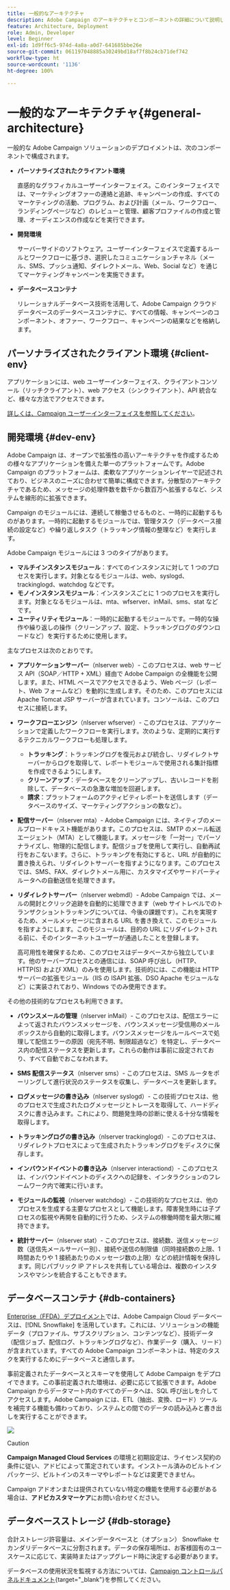 ```yaml
---
title: 一般的なアーキテクチャ
description: Adobe Campaign のアーキテクチャとコンポーネントの詳細について説明します。クライアントコンソールと環境のパーソナライズの詳細を確認します。
feature: Architecture, Deployment
role: Admin, Developer
level: Beginner
exl-id: 1d9ff6c5-974d-4a8a-a0d7-641685bbe26e
source-git-commit: 061197048885a30249bd18af7f8b24cb71def742
workflow-type: ht
source-wordcount: '1136'
ht-degree: 100%

---
```


# 一般的なアーキテクチャ{#general-architecture}

一般的な Adobe Campaign ソリューションのデプロイメントは、次のコンポーネントで構成されます。

* **パーソナライズされたクライアント環境**

  直感的なグラフィカルユーザーインターフェイス。このインターフェイスでは、マーケティングオファーの連絡と追跡、キャンペーンの作成、すべてのマーケティングの活動、プログラム、および計画（メール、ワークフロー、ランディングページなど）のレビューと管理、顧客プロファイルの作成と管理、オーディエンスの作成などを実行できます。

* **開発環境**

  サーバーサイドのソフトウェア。ユーザーインターフェイスで定義するルールとワークフローに基づき、選択したコミュニケーションチャネル（メール、SMS、プッシュ通知、ダイレクトメール、Web、Social など）を通じてマーケティングキャンペーンを実施できます。

* **データベースコンテナ**

  リレーショナルデータベース技術を活用して、Adobe Campaign クラウドデータベースのデータベースコンテナに、すべての情報、キャンペーンのコンポーネント、オファー、ワークフロー、キャンペーンの結果などを格納します。

## パーソナライズされたクライアント環境 {#client-env}

アプリケーションには、web ユーザーインターフェイス、クライアントコンソール（リッチクライアント）、web アクセス（シンクライアント）、API 統合など、様々な方法でアクセスできます。

[詳しくは、Campaign ユーザーインターフェイスを参照してください](../start/campaign-ui.md)。

## 開発環境 {#dev-env}

Adobe Campaign は、オープンで拡張性の高いアーキテクチャを作成するための様々なアプリケーションを備えた単一のプラットフォームです。Adobe Campaign のプラットフォームは、柔軟なアプリケーションレイヤーで記述されており、ビジネスのニーズに合わせて簡単に構成できます。分散型のアーキテクチャであるため、メッセージの処理件数を数千から数百万へ拡張するなど、システムを線形的に拡張できます。

Campaign のモジュールには、連続して稼働させるものと、一時的に起動するものがあります。一時的に起動するモジュールでは、管理タスク（データベース接続の設定など）や繰り返しタスク（トラッキング情報の整理など）を実行します。

Adobe Campaign モジュールには 3 つのタイプがあります。

* **マルチインスタンスモジュール**：すべてのインスタンスに対して 1 つのプロセスを実行します。対象となるモジュールは、web、syslogd、trackinglogd、watchdog などです。
* **モノインスタンスモジュール**：インスタンスごとに 1 つのプロセスを実行します。対象となるモジュールは、mta、wfserver、inMail、sms、stat などです。
* **ユーティリティモジュール**：一時的に起動するモジュールです。一時的な操作や繰り返しの操作（クリーンアップ、設定、トラッキングログのダウンロードなど）を実行するために使用します。

主なプロセスは次のとおりです。

* **アプリケーションサーバー**（nlserver web）- このプロセスは、web サービス API（SOAP／HTTP + XML）経由で Adobe Campaign の全機能を公開します。また、HTML ベースでアクセスできるよう、Web ページ（レポート、Web フォームなど）を動的に生成します。そのため、このプロセスには Apache Tomcat JSP サーバーが含まれています。コンソールは、このプロセスに接続します。

* **ワークフローエンジン**（nlserver wfserver）- このプロセスは、アプリケーションで定義したワークフローを実行します。次のような、定期的に実行するテクニカルワークフローも処理します。

   * **トラッキング**：トラッキングログを復元および統合し、リダイレクトサーバーからログを取得して、レポートモジュールで使用される集計指標を作成できるようにします。
   * **クリーンアップ**：データベースをクリーンアップし、古いレコードを削除して、データベースの急激な増加を回避します。
   * **請求**：プラットフォームのアクティビティレポートを送信します（データベースのサイズ、マーケティングアクションの数など）。

* **配信サーバー**（nlserver mta）- Adobe Campaign には、ネイティブのメールブロードキャスト機能があります。このプロセスは、SMTP のメール転送エージェント（MTA）として機能します。メッセージを「一対一」でパーソナライズし、物理的に配信します。配信ジョブを使用して実行し、自動再試行をおこないます。さらに、トラッキングを有効にすると、URL が自動的に置き換えられ、リダイレクトサーバーを指すようになります。このプロセスでは、SMS、FAX、ダイレクトメール用に、カスタマイズやサードパーティルータへの自動送信を処理できます。

* **リダイレクトサーバー**（nlserver webmdl）- Adobe Campaign では、メールの開封とクリック追跡を自動的に処理できます（web サイトレベルでのトランザクショントラッキングについては、今後の課題です）。これを実現するため、メールメッセージに含まれる URL を書き換えて、このモジュールを指すようにします。このモジュールは、目的の URL にリダイレクトされる前に、そのインターネットユーザーが通過したことを登録します。

  高可用性を確保するため、このプロセスはデータベースから独立しています。他のサーバープロセスとの通信には、SOAP 呼び出し（HTTP、HTTP(S) および XML）のみを使用します。技術的には、この機能は HTTP サーバーの拡張モジュール（IIS の ISAPI 拡張、DSO Apache モジュールなど）に実装されており、Windows でのみ使用できます。

その他の技術的なプロセスも利用できます。

* **バウンスメールの管理**（nlserver inMail）- このプロセスは、配信エラーによって返されたバウンスメッセージを、バウンスメッセージ受信用のメールボックスから自動的に取得します。バウンスメッセージをルールベースで処理して配信エラーの原因（宛先不明、制限超過など）を特定し、データベース内の配信ステータスを更新します。これらの動作は事前に設定されており、すべて自動でおこなわれます。

* **SMS 配信ステータス**（nlserver sms）- このプロセスは、SMS ルータをポーリングして進行状況のステータスを収集し、データベースを更新します。

* **ログメッセージの書き込み**（nlserver syslogd）- この技術プロセスは、他のプロセスで生成されたログメッセージとトレースを取得して、ハードディスクに書き込みます。これにより、問題発生時の診断に使える十分な情報を取得します。

* **トラッキングログの書き込み**（nlserver trackinglogd）- このプロセスは、リダイレクトプロセスによって生成されたトラッキングログをディスクに保存します。

* **インバウンドイベントの書き込み**（nlserver interactiond）- このプロセスは、インバウンドイベントのディスクへの記録を、インタラクションのフレームワーク内で確実に行います。

* **モジュールの監視**（nlserver watchdog）- この技術的なプロセスは、他のプロセスを生成する主要なプロセスとして機能します。障害発生時には子プロセスの監視や再開を自動的に行うため、システムの稼働時間を最大限に維持できます。

* **統計サーバー**（nlserver stat）- このプロセスは、接続数、送信メッセージ数（送信先メールサーバー別）、接続や送信の制限値（同時接続数の上限、1 時間あたりや 1 接続あたりのメッセージ数の上限）などの統計情報を保持します。同じパブリック IP アドレスを共有している場合は、複数のインスタンスやマシンを統合することもできます。


## データベースコンテナ {#db-containers}

[Enterprise（FFDA）デプロイメント](enterprise-deployment.md)では、Adobe Campaign Cloud データベースは、[!DNL Snowflake] を活用しています。これには、ソリューションの機能データ（プロファイル、サブスクリプション、コンテンツなど）、技術データ（配信ジョブ、配信ログ、トラッキングログなど）、作業データ（購入、リード）が含まれています。すべての Adobe Campaign コンポーネントは、特定のタスクを実行するためにデータベースと通信します。

事前定義されたデータベースとスキーマを使用して Adobe Campaign をデプロイできます。この事前定義された環境は、必要に応じて拡張できます。Adobe Campaign からデータマート内のすべてのデータへは、SQL 呼び出しを介してアクセスします。Adobe Campaign には、ETL（抽出、変換、ロード）ツールを補完する機能も備わっており、システムとの間でのデータの読み込みと書き出しを実行することができます。

![](assets/data-flow-diagram.png)


>[!CAUTION]
>
>**Campaign Managed Cloud Services** の環境と初期設定は、ライセンス契約の条件に従い、アドビによって策定されています。インストール済みのビルトインパッケージ、ビルトインのスキーマやレポートなどは変更できません。
>
>Campaign アドオンまたは提供されていない特定の機能を使用する必要がある場合は、**アドビカスタマーケア**&#x200B;にお問い合わせください。

## データベースストレージ {#db-storage}

合計ストレージ許容量は、メインデータベースと（オプション） Snowflake セカンダリデータベースに分割されます。データの保存場所は、お客様固有のユースケースに応じて、実装時またはアップグレード時に決定する必要があります。

データベースの使用状況を監視する方法については、[Campaign コントロールパネルドキュメント](https://experienceleague.adobe.com/docs/control-panel/using/performance-monitoring/database-monitoring/database-monitoring.html?lang=ja){target="_blank"}を参照してください。